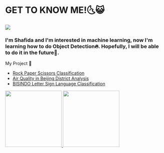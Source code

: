


<div style="display: inline; align-items: center;">
  <h1 style="margin-right: 10px; align: left;">GET TO KNOW ME!🌜😺</h1><img src="https://github.com/shafidaaaa/shafidaaaa/blob/main/pixel%20art%20totoro5.png" style="max-height: 150px; align: right;">
</div>

### I'm Shafida and I'm interested in machine learning, now I'm learning how to do Object Detection🔥. Hopefully, I will be able to do it in the future💪.


My Project 📂
- [Rock Paper Scissors Classification](https://github.com/shafidaaaa/dicoding-belajar/tree/main/Belajar%20Machine%20Learning%20untuk%20Pemula)
- [Air Quality in Beijing District Analysis](https://github.com/shafidaaaa/dicoding-belajar/tree/main/AIRQUALITYV2)
- [BISINDO Letter Sign Language Classification](https://github.com/shafidaaaa/Bangkit/tree/main/Capstone/model)

<p align="left" float="center">
<a href="https://github.com/shafidaaaa">
  <img height="180c" src="https://github-readme-stats.vercel.app/api?username=shafidaaaa&show_icons=true&theme=transparent"/>
  <img height="180cm" src="https://github-readme-stats.vercel.app/api/top-langs/?username=shafidaaaa&layout=compact&show_icons=true&theme=transparent"/>
</a>
</p>

